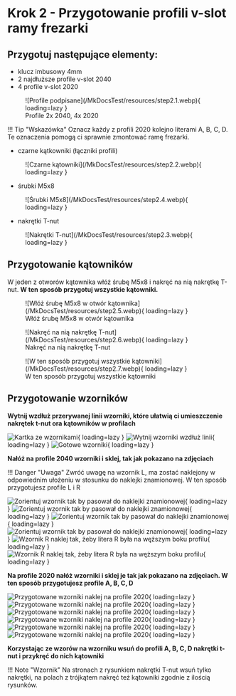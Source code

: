 # Krok 2 - Przygotowanie profili v-slot ramy frezarki 

## Przygotuj następujące elementy:

* klucz imbusowy 4mm
* 2 najdłuższe profile v-slot 2040
* 4 profile v-slot 2020
<figure markdown>
![Profile podpisane](/MkDocsTest/resources/step2.1.webp){ loading=lazy }
<figcaption>Profile 2x 2040, 4x 2020</figcaption>
</figure>

!!! Tip "Wskazówka"
    Oznacz każdy z profili 2020 kolejno literami A, B, C, D. Te oznaczenia pomogą ci sprawnie zmontować ramę frezarki.


* czarne kątkowniki (łączniki profili)
<figure markdown>
![Czarne kątowniki](/MkDocsTest/resources/step2.2.webp){ loading=lazy }
</figure>

* śrubki M5x8
<figure markdown>
![Śrubki M5x8](/MkDocsTest/resources/step2.4.webp){ loading=lazy }
</figure>

* nakrętki T-nut
<figure markdown>
![Nakrętki T-nut](/MkDocsTest/resources/step2.3.webp){ loading=lazy }
</figure>

## Przygotowanie kątowników
W jeden z otworów kątownika włóż śrubę M5x8 i nakręć na nią nakrętkę T-nut. __W ten sposób przygotuj wszystkie kątowniki.__

<figure markdown>
![Włóż śrubę M5x8 w otwór kątownika](/MkDocsTest/resources/step2.5.webp){ loading=lazy }
<figcaption>Włóż śrubę M5x8 w otwór kątownika</figcaption>
</figure>

<figure markdown>
![Nakręć na nią nakrętkę T-nut](/MkDocsTest/resources/step2.6.webp){ loading=lazy }
<figcaption>Nakręć na nią nakrętkę T-nut</figcaption>
</figure>

<figure markdown>
![W ten sposób przygotuj wszystkie kątowniki](/MkDocsTest/resources/step2.7.webp){ loading=lazy }
<figcaption>W ten sposób przygotuj wszystkie kątowniki</figcaption>
</figure>

## Przygotowanie wzorników
__Wytnij wzdłuż przerywanej linii wzorniki, które ułatwią ci umieszczenie nakrętek t-nut ora kątowników w profilach__

![Kartka ze wzornikami](/MkDocsTest/resources/step2.8.webp){ loading=lazy }
![Wytnij wzorniki wzdłuż linii](/MkDocsTest/resources/step2.9.webp){ loading=lazy }
![Gotowe wzorniki](/MkDocsTest/resources/step2.10.webp){ loading=lazy }

__Nałóż na profile 2040 wzorniki i sklej, tak jak pokazano na zdjęciach__

!!! Danger "Uwaga"
    Zwróć uwagę na wzornik L, ma zostać naklejony w odpowiednim ułożeniu w stosunku do naklejki znamionowej. W ten sposób przygotujesz profile L i R

![Zorientuj wzornik tak by pasował do naklejki znamionowej](/MkDocsTest/resources/step2.11.webp){ loading=lazy }
![Zorientuj wzornik tak by pasował do naklejki znamionowej](/MkDocsTest/resources/step2.12.webp){ loading=lazy }
![Zorientuj wzornik tak by pasował do naklejki znamionowej](/MkDocsTest/resources/step2.13.webp){ loading=lazy }
![Zorientuj wzornik tak by pasował do naklejki znamionowej](/MkDocsTest/resources/step2.14.webp){ loading=lazy }
![Wzornik R naklej tak, żeby litera R była na węższym boku profilu](/MkDocsTest/resources/step2.15.webp){ loading=lazy }
![Wzornik R naklej tak, żeby litera R była na węższym boku profilu](/MkDocsTest/resources/step2.16.webp){ loading=lazy }

__Na profile 2020 nałóż wzorniki i sklej je tak jak pokazano na zdjęciach. W ten sposób przygotujesz profile A, B, C, D__

![Przygotowane wzorniki naklej na profile 2020](/MkDocsTest/resources/step2.17.webp){ loading=lazy }
![Przygotowane wzorniki naklej na profile 2020](/MkDocsTest/resources/step2.18.webp){ loading=lazy }
![Przygotowane wzorniki naklej na profile 2020](/MkDocsTest/resources/step2.19.webp){ loading=lazy }
![Przygotowane wzorniki naklej na profile 2020](/MkDocsTest/resources/step2.20.webp){ loading=lazy }
![Przygotowane wzorniki naklej na profile 2020](/MkDocsTest/resources/step2.21.webp){ loading=lazy }
![Przygotowane wzorniki naklej na profile 2020](/MkDocsTest/resources/step2.22.webp){ loading=lazy }

__Korzystając ze wzorów na wzorniku wsuń do profili A, B, C, D nakrętki t-nut i przykręć do nich kątowniki__

!!! Note "Wzornik"
    Na stronach z rysunkiem nakrętki T-nut wsuń tylko nakrętki, na polach z trójkątem nakręć też kątowniki zgodnie z ilością rysunków.

